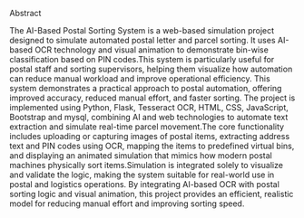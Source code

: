 Abstract

The AI-Based Postal Sorting System is a web-based simulation project designed to simulate automated postal letter and parcel sorting. It uses AI-based OCR technology and visual animation to demonstrate bin-wise classification based on PIN codes.This system is particularly useful for postal staff and sorting supervisors, helping them visualize how automation can reduce manual workload and improve operational efficiency. This system demonstrates a practical approach to postal automation, offering improved accuracy, reduced manual effort, and faster sorting. The project is implemented using Python, Flask, Tesseract OCR, HTML, CSS, JavaScript, Bootstrap and
mysql, combining AI and web technologies to automate text extraction and simulate real-time parcel movement.The core functionality includes uploading or capturing images of postal items, extracting address text and PIN codes using OCR, mapping the items to predefined virtual bins, and displaying an animated simulation that mimics how modern postal machines physically sort items.Simulation is integrated solely to visualize and validate the logic, making the system suitable for real-world use in postal and logistics operations. By integrating AI-based OCR with postal sorting logic and visual animation, this project provides an efficient, realistic model for reducing manual effort and improving sorting speed.


